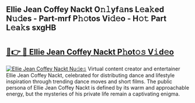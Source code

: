 ## Ellie Jean Coffey Nackt O𝚗𝚕yf𝚊ns L𝚎a𝚔ed N𝚞𝚍es - Part-mrf P𝚑𝚘tos Vi𝚍𝚎o - H𝚘𝚝 Part L𝚎a𝚔s sxgHB

# <h2><a href="http://kf9xc8.oniu.top/?m=Ellie+Jean+Coffey+Nackt">🔗👉 🔴 Ellie Jean Coffey Nackt P𝚑ot𝚘𝚜 V𝚒d𝚎o</a></h2>

[![Ellie Jean Coffey Nackt Nu𝚍e𝚜](https://i.imgur.com/0qMVB7G.gif)](http://kf9xc8.oniu.top/?m=Ellie+Jean+Coffey+Nackt)
Virtual content creator and entertainer Ellie Jean Coffey Nackt, celebrated for distributing dance and lifestyle inspiration through trending dance moves and short films. The public persona of Ellie Jean Coffey Nackt is defined by its warm and approachable energy, but the mysteries of his private life remain a captivating enigma.  

